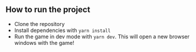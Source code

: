 ## How to run the project

- Clone the repository
- Install dependencies with `yarn install`
- Run the game in dev mode with `yarn dev`. This will open a new browser windows with the game!
